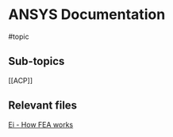 # ANSYS Documentation
#topic

## Sub-topics
[[ACP]]

## Relevant files
[Ei - How FEA works](ei_FEA.md)